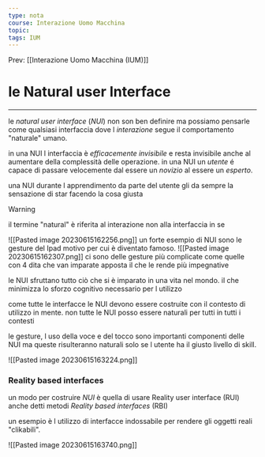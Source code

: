 ```yaml
---
type: nota
course: Interazione Uomo Macchina
topic: 
tags: IUM
---
```


Prev: [[Interazione Uomo Macchina (IUM)]]

# le Natural user Interface
---
le _natural user interface_ (_NUI_) non son ben definire ma possiamo pensarle come qualsiasi interfaccia dove l _interazione_ segue il  comportamento  "naturale" umano.

in una NUI l interfaccia è _efficacemente invisibile_ e resta invisibile anche al aumentare della complessità delle operazione. 
in una NUI un _utente_ é capace di passare velocemente dal essere un _novizio_ al essere un _esperto_.

una NUI durante l apprendimento da parte del utente gli da sempre la sensazione di star facendo la  cosa giusta

>[!warning] 
>il termine "natural" è riferita al interazione non alla interfaccia in se

![[Pasted image 20230615162256.png]]
un forte esempio di NUI sono le gesture del Ipad motivo per cui è diventato famoso.
![[Pasted image 20230615162307.png]]
ci sono delle gesture più complicate come quelle con 4 dita che van imparate apposta il che le rende più impegnative


le NUI sfruttano tutto ciò che si è imparato in una vita nel mondo. il che minimizza lo sforzo cognitivo necessario per l utilizzo

come tutte le interfacce le NUI devono essere costruite con il contesto di utilizzo in mente. non tutte le NUI posso essere naturali per tutti in tutti i contesti

le gesture, l uso della voce e del tocco sono importanti componenti delle NUI ma queste risulteranno naturali solo se l utente ha il giusto livello di skill.

![[Pasted image 20230615163224.png]]


### Reality based interfaces
un modo per costruire _NUI_ è quella di usare Reality user interface (RUI) anche detti metodi _Reality based interfaces_ (RBI) 

un esempio è l utilizzo di interfacce indossabile per rendere gli oggetti reali "clikabili".

![[Pasted image 20230615163740.png]]